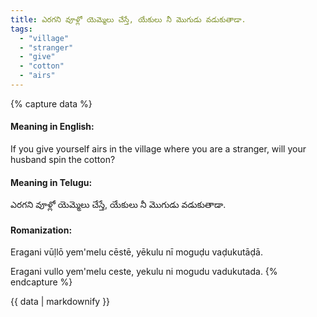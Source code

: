 ```yaml
---
title: ఎరగని వూళ్లో యెమ్మెలు చేస్తే, యేకులు నీ మొగుడు వడుకుతాడా.
tags:
  - "village"
  - "stranger"
  - "give"
  - "cotton"
  - "airs"
---
```


{% capture data %}
#### Meaning in English:
If you give yourself airs in the village where you are a stranger, will your husband spin the cotton?

#### Meaning in Telugu:
ఎరగని వూళ్లో యెమ్మెలు చేస్తే, యేకులు నీ మొగుడు వడుకుతాడా.

#### Romanization:
Eragani vūḷlō yem'melu cēstē, yēkulu nī moguḍu vaḍukutāḍā.

Eragani vullo yem'melu ceste, yekulu ni mogudu vadukutada.
{% endcapture %}

{{ data | markdownify }}

